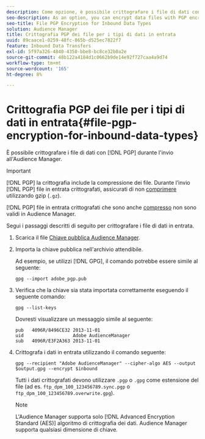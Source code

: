 ```yaml
---
description: Come opzione, è possibile crittografare i file di dati con crittografia PGP durante l’invio ad Audience Manager.
seo-description: As an option, you can encrypt data files with PGP encryption when sending them to Audience Manager.
seo-title: File PGP Encryption for Inbound Data Types
solution: Audience Manager
title: Crittografia PGP dei file per i tipi di dati in entrata
uuid: 89caace1-0259-48fc-865b-d525ec7822f7
feature: Inbound Data Transfers
exl-id: 5f97a326-4840-4350-bbe8-bc8ce32b0a2e
source-git-commit: 48b122a4184d1c0662b9de14e92f727caa4a9d74
workflow-type: tm+mt
source-wordcount: '165'
ht-degree: 8%

---
```


# Crittografia PGP dei file per i tipi di dati in entrata{#file-pgp-encryption-for-inbound-data-types}

È possibile crittografare i file di dati con [!DNL PGP] durante l&#39;invio all&#39;Audience Manager.

<!-- c_encryption.xml -->

>[!IMPORTANT]
>
>[!DNL PGP] la crittografia include la compressione dei file. Durante l’invio [!DNL PGP] file in entrata crittografati, assicurati di non [comprimere](../../../integration/sending-audience-data/batch-data-transfer-explained/inbound-file-compression.md) utilizzando gzip (`.gz`).
>
>[!DNL PGP] file in entrata crittografati che sono anche [compresso](../../../integration/sending-audience-data/batch-data-transfer-explained/inbound-file-compression.md) non sono validi in Audience Manager.

Segui i passaggi descritti di seguito per crittografare i file di dati in entrata.

1. Scarica il file [Chiave pubblica Audience Manager](./assets/adobe_pgp.pub).
2. Importa la chiave pubblica nell&#39;archivio attendibile.

   Ad esempio, se utilizzi [!DNL GPG], il comando potrebbe essere simile al seguente:

   `gpg --import adobe_pgp.pub`

3. Verifica che la chiave sia stata importata correttamente eseguendo il seguente comando:

   `gpg --list-keys`

   Dovresti visualizzare un messaggio simile al seguente:

   ```
   pub   4096R/8496CE32 2013-11-01
   uid                  Adobe AudienceManager
   sub   4096R/E3F2A363 2013-11-01
   ```

4. Crittografa i dati in entrata utilizzando il comando seguente:

   `gpg --recipient "Adobe AudienceManager" --cipher-algo AES --output $output.gpg --encrypt $inbound`

   Tutti i dati crittografati devono utilizzare `.pgp` o `.gpg` come estensione del file (ad es. `ftp_dpm_100_123456789.sync.pgp` o `ftp_dpm_100_123456789.overwrite.gpg`).

   >[!NOTE]
   >
   >L&#39;Audience Manager supporta solo [!DNL Advanced Encryption Standard (AES)] algoritmo di crittografia dei dati. Audience Manager supporta qualsiasi dimensione di chiave.
